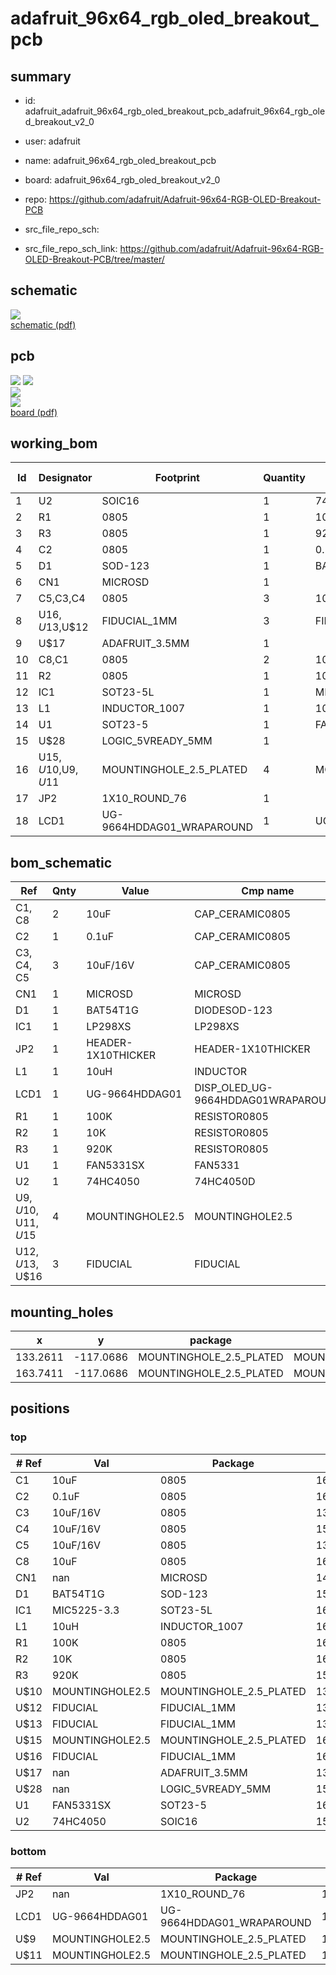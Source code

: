# adafruit_96x64_rgb_oled_breakout_pcb
 
## summary 
* id: adafruit_adafruit_96x64_rgb_oled_breakout_pcb_adafruit_96x64_rgb_oled_breakout_v2_0
* user: adafruit
* name: adafruit_96x64_rgb_oled_breakout_pcb
* board: adafruit_96x64_rgb_oled_breakout_v2_0
* repo: https://github.com/adafruit/Adafruit-96x64-RGB-OLED-Breakout-PCB



* src_file_repo_sch: 
* src_file_repo_sch_link: https://github.com/adafruit/Adafruit-96x64-RGB-OLED-Breakout-PCB/tree/master/

## schematic  
![](working_schematic_600.png)  
[schematic (pdf)](working_schematic.pdf)  

## pcb  
![](working_3d_600.png) 
![](working_3d_front_600.png)  
![](working_3d_back_600.png)  
![](working_600.png)  
[board (pdf)](working.pdf)  

## working_bom
| Id | Designator | Footprint | Quantity | Designation | Supplier and ref |  | None | 
| --- | --- | --- | --- | --- | --- | --- | --- | 
| 1 | U2 | SOIC16 | 1 | 74HC4050 |  |  | [''] | 
| 2 | R1 | 0805 | 1 | 100K |  |  | [''] | 
| 3 | R3 | 0805 | 1 | 920K |  |  | [''] | 
| 4 | C2 | 0805 | 1 | 0.1uF |  |  | [''] | 
| 5 | D1 | SOD-123 | 1 | BAT54T1G |  |  | [''] | 
| 6 | CN1 | MICROSD | 1 |  |  |  | [''] | 
| 7 | C5,C3,C4 | 0805 | 3 | 10uF/16V |  |  | [''] | 
| 8 | U$16,U$13,U$12 | FIDUCIAL_1MM | 3 | FIDUCIAL |  |  | [''] | 
| 9 | U$17 | ADAFRUIT_3.5MM | 1 |  |  |  | [''] | 
| 10 | C8,C1 | 0805 | 2 | 10uF |  |  | [''] | 
| 11 | R2 | 0805 | 1 | 10K |  |  | [''] | 
| 12 | IC1 | SOT23-5L | 1 | MIC5225-3.3 |  |  | [''] | 
| 13 | L1 | INDUCTOR_1007 | 1 | 10uH |  |  | [''] | 
| 14 | U1 | SOT23-5 | 1 | FAN5331SX |  |  | [''] | 
| 15 | U$28 | LOGIC_5VREADY_5MM | 1 |  |  |  | [''] | 
| 16 | U$15,U$10,U$9,U$11 | MOUNTINGHOLE_2.5_PLATED | 4 | MOUNTINGHOLE2.5 |  |  | [''] | 
| 17 | JP2 | 1X10_ROUND_76 | 1 |  |  |  | [''] | 
| 18 | LCD1 | UG-9664HDDAG01_WRAPAROUND | 1 | UG-9664HDDAG01 |  |  | [''] | 


## bom_schematic
| Ref | Qnty | Value | Cmp name | Footprint | Description | Vendor | DNP | 
| --- | --- | --- | --- | --- | --- | --- | --- | 
| C1, C8 | 2 | 10uF | CAP_CERAMIC0805 | working:0805 |  |  |  | 
| C2 | 1 | 0.1uF | CAP_CERAMIC0805 | working:0805 |  |  |  | 
| C3, C4, C5 | 3 | 10uF/16V | CAP_CERAMIC0805 | working:0805 |  |  |  | 
| CN1 | 1 | MICROSD | MICROSD | working:MICROSD |  |  |  | 
| D1 | 1 | BAT54T1G | DIODESOD-123 | working:SOD-123 |  |  |  | 
| IC1 | 1 | LP298XS | LP298XS | working:SOT23-5L |  |  |  | 
| JP2 | 1 | HEADER-1X10THICKER | HEADER-1X10THICKER | working:1X10_ROUND_76 |  |  |  | 
| L1 | 1 | 10uH | INDUCTOR | working:INDUCTOR_1007 |  |  |  | 
| LCD1 | 1 | UG-9664HDDAG01 | DISP_OLED_UG-9664HDDAG01WRAPAROUND | working:UG-9664HDDAG01_WRAPAROUND |  |  |  | 
| R1 | 1 | 100K | RESISTOR0805 | working:0805 |  |  |  | 
| R2 | 1 | 10K | RESISTOR0805 | working:0805 |  |  |  | 
| R3 | 1 | 920K | RESISTOR0805 | working:0805 |  |  |  | 
| U1 | 1 | FAN5331SX | FAN5331 | working:SOT23-5 |  |  |  | 
| U2 | 1 | 74HC4050 | 74HC4050D | working:SOIC16 |  |  |  | 
| U$9, U$10, U$11, U$15 | 4 | MOUNTINGHOLE2.5 | MOUNTINGHOLE2.5 | working:MOUNTINGHOLE_2.5_PLATED |  |  |  | 
| U$12, U$13, U$16 | 3 | FIDUCIAL | FIDUCIAL | working:FIDUCIAL_1MM |  |  |  | 


## mounting_holes
| x | y | package | value | ref | size | 
| --- | --- | --- | --- | --- | --- | 
| 133.2611 | -117.0686 | MOUNTINGHOLE_2.5_PLATED | MOUNTINGHOLE2.5 | U$10 | m3 | 
| 163.7411 | -117.0686 | MOUNTINGHOLE_2.5_PLATED | MOUNTINGHOLE2.5 | U$15 | m3 | 


## positions
### top
| # Ref | Val | Package | PosX | PosY | Rot | Side | 
| --- | --- | --- | --- | --- | --- | --- | 
| C1 | 10uF | 0805 | 164.1131 | -101.3206 | 90.0 | top | 
| C2 | 0.1uF | 0805 | 162.9791 | -111.0906 | 0.0 | top | 
| C3 | 10uF/16V | 0805 | 138.5861 | -112.8776 | 90.0 | top | 
| C4 | 10uF/16V | 0805 | 159.6771 | -115.9256 | -90.0 | top | 
| C5 | 10uF/16V | 0805 | 136.3001 | -112.8776 | 90.0 | top | 
| C8 | 10uF | 0805 | 160.1851 | -102.8446 | 0.0 | top | 
| CN1 | nan | MICROSD | 146.8501 | -96.1136 | -90.0 | top | 
| D1 | BAT54T1G | SOD-123 | 159.5411 | -109.9566 | 90.0 | top | 
| IC1 | MIC5225-3.3 | SOT23-5L | 160.1851 | -100.0506 | 90.0 | top | 
| L1 | 10uH | INDUCTOR_1007 | 160.1731 | -105.5916 | 180.0 | top | 
| R1 | 100K | 0805 | 162.9791 | -108.9496 | 180.0 | top | 
| R2 | 10K | 0805 | 162.9791 | -113.2496 | 0.0 | top | 
| R3 | 920K | 0805 | 150.4151 | -108.4326 | -90.0 | top | 
| U$10 | MOUNTINGHOLE2.5 | MOUNTINGHOLE_2.5_PLATED | 133.2611 | -117.0686 | 0.0 | top | 
| U$12 | FIDUCIAL | FIDUCIAL_1MM | 136.0551 | -118.3296 | 0.0 | top | 
| U$13 | FIDUCIAL | FIDUCIAL_1MM | 132.4991 | -98.8986 | 0.0 | top | 
| U$15 | MOUNTINGHOLE2.5 | MOUNTINGHOLE_2.5_PLATED | 163.7411 | -117.0686 | 0.0 | top | 
| U$16 | FIDUCIAL | FIDUCIAL_1MM | 164.8841 | -96.1136 | 0.0 | top | 
| U$17 | nan | ADAFRUIT_3.5MM | 131.2291 | -114.5286 | 0.0 | top | 
| U$28 | nan | LOGIC_5VREADY_5MM | 151.9301 | -111.4806 | 0.0 | top | 
| U1 | FAN5331SX | SOT23-5 | 163.7411 | -105.5026 | 0.0 | top | 
| U2 | 74HC4050 | SOIC16 | 152.8191 | -102.2096 | 180.0 | top | 

### bottom
| # Ref | Val | Package | PosX | PosY | Rot | Side | 
| --- | --- | --- | --- | --- | --- | --- | 
| JP2 | nan | 1X10_ROUND_76 | 148.4511 | -92.8596 | 0.0 | bottom | 
| LCD1 | UG-9664HDDAG01 | UG-9664HDDAG01_WRAPAROUND | 148.5011 | -117.7986 | 180.0 | bottom | 
| U$9 | MOUNTINGHOLE2.5 | MOUNTINGHOLE_2.5_PLATED | 133.2611 | -92.9386 | 180.0 | bottom | 
| U$11 | MOUNTINGHOLE2.5 | MOUNTINGHOLE_2.5_PLATED | 163.7411 | -92.9386 | 180.0 | bottom | 

